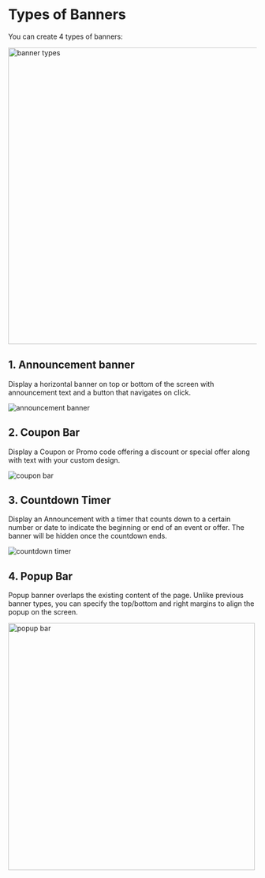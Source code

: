 # Types of Banners

You can create 4 types of banners:

<img src="https://raw.githubusercontent.com/profy-shopify/profy-shopify.github.io/main/assets/page2/banner_types.png" alt="banner types" width="600"/>

## 1. Announcement banner

Display a horizontal banner on top or bottom of the screen with announcement text and a button that navigates on click.

![announcement banner](https://raw.githubusercontent.com/profy-shopify/profy-shopify.github.io/main/assets/page2/banner.png)


## 2. Coupon Bar

Display a Coupon or Promo code offering a discount or special offer along with text with your custom design.

![coupon bar](https://raw.githubusercontent.com/profy-shopify/profy-shopify.github.io/main/assets/page2/coupon_bar.png)


## 3. Countdown Timer

Display an Announcement with a timer that counts down to a certain number or date to indicate the beginning or end of an event or offer. The banner will be hidden once the countdown ends.

![countdown timer](https://raw.githubusercontent.com/profy-shopify/profy-shopify.github.io/main/assets/page2/countdown_timer.png)

## 4. Popup Bar

Popup banner overlaps the existing content of the page. Unlike previous banner types, you can specify the top/bottom and right margins to align the popup on the screen.

<img src="https://raw.githubusercontent.com/profy-shopify/profy-shopify.github.io/main/assets/page2/popup_bar.png" alt="popup bar" width="500" />